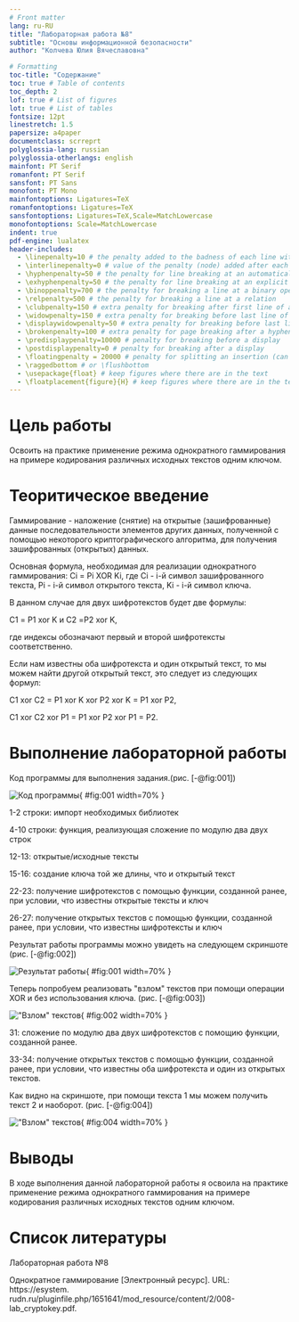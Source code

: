 ```yaml
---
# Front matter
lang: ru-RU
title: "Лабораторная работа №8"
subtitle: "Основы информационной безопасности"
author: "Колчева Юлия Вячеславовна"

# Formatting
toc-title: "Содержание"
toc: true # Table of contents
toc_depth: 2
lof: true # List of figures
lot: true # List of tables
fontsize: 12pt
linestretch: 1.5
papersize: a4paper
documentclass: scrreprt
polyglossia-lang: russian
polyglossia-otherlangs: english
mainfont: PT Serif
romanfont: PT Serif
sansfont: PT Sans
monofont: PT Mono
mainfontoptions: Ligatures=TeX
romanfontoptions: Ligatures=TeX
sansfontoptions: Ligatures=TeX,Scale=MatchLowercase
monofontoptions: Scale=MatchLowercase
indent: true
pdf-engine: lualatex
header-includes:
  - \linepenalty=10 # the penalty added to the badness of each line within a paragraph (no associated penalty node) Increasing the value makes tex try to have fewer lines in the paragraph.
  - \interlinepenalty=0 # value of the penalty (node) added after each line of a paragraph.
  - \hyphenpenalty=50 # the penalty for line breaking at an automatically inserted hyphen
  - \exhyphenpenalty=50 # the penalty for line breaking at an explicit hyphen
  - \binoppenalty=700 # the penalty for breaking a line at a binary operator
  - \relpenalty=500 # the penalty for breaking a line at a relation
  - \clubpenalty=150 # extra penalty for breaking after first line of a paragraph
  - \widowpenalty=150 # extra penalty for breaking before last line of a paragraph
  - \displaywidowpenalty=50 # extra penalty for breaking before last line before a display math
  - \brokenpenalty=100 # extra penalty for page breaking after a hyphenated line
  - \predisplaypenalty=10000 # penalty for breaking before a display
  - \postdisplaypenalty=0 # penalty for breaking after a display
  - \floatingpenalty = 20000 # penalty for splitting an insertion (can only be split footnote in standard LaTeX)
  - \raggedbottom # or \flushbottom
  - \usepackage{float} # keep figures where there are in the text
  - \floatplacement{figure}{H} # keep figures where there are in the text
---
```


# Цель работы

Освоить на практике применение режима однократного гаммирования на примере кодирования различных исходных текстов одним ключом.

# Теоритическое введение

Гаммирование - наложение (снятие) на открытые (зашифрованные) данные
последовательности элементов других данных, полученной с помощью некоторого криптографического алгоритма, для получения зашифрованных (открытых) данных.

Основная формула, необходимая для реализации однократного гаммирования:
Ci = Pi XOR Ki, где Ci - i-й символ зашифрованного текста, Pi - i-й символ открытого текста, Ki - i-й символ ключа.

В данном случае для двух шифротекстов будет две формулы:

 С1 = P1 xor K и С2 =P2 xor K,

где индексы обозначают первый и второй шифротексты соответственно.

Если нам известны оба шифротекста и один открытый текст, то мы можем найти другой открытый текст, это следует из следующих формул:

 C1 xor C2 = P1 xor K xor P2 xor K = P1 xor P2,

 C1 xor C2 xor P1 = P1 xor P2 xor P1 = P2.


# Выполнение лабораторной работы

Код программы для выполнения задания.(рис. [-@fig:001])


![Код программы](image/1.png){ #fig:001 width=70% }

1-2 строки: импорт необходимых библиотек

4-10 строки: функция, реализующая сложение по модулю два двух строк

12-13: открытые/исходные тексты

15-16: создание ключа той же длины, что и открытый текст

22-23: получение шифротекстов с помощью функции, созданной ранее, при условии, что известны открытые тексты и ключ

26-27: получение открытых текстов с помощью функции, созданной ранее, при условии, что известны шифротексты и ключ

Результат работы программы можно увидеть на следующем скриншоте (рис. [-@fig:002])

![Результат работы](image/2.png){ #fig:001 width=70% }

Теперь попробуем реализовать "взлом" текстов при помощи операции XOR и без использования ключа. (рис. [-@fig:003])

!["Взлом" текстов](image/3.png){ #fig:002 width=70% }

31: сложение по модулю два двух шифротекстов с помощию функции,
созданной ранее.

33-34: получение открытых текстов с помощью функции, созданной ранее,
при условии, что известны оба шифротекста и один из открытых текстов.

Как видно на скриншоте, при помощи текста 1 мы можем получить текст 2 и наоборот. (рис. [-@fig:004])

!["Взлом" текстов](image/4.png){ #fig:004 width=70% }




# Выводы

В ходе выполнения данной лабораторной работы я освоила на практике применение режима однократного гаммирования на примере кодирования различных исходных текстов одним ключом.



# Список литературы

Лабораторная работа №8

Однократное гаммирование [Электронный ресурс]. URL: https://esystem.
rudn.ru/pluginfile.php/1651641/mod_resource/content/2/008-lab_cryptokey.pdf.

